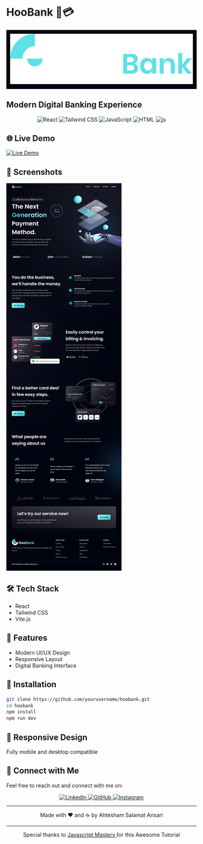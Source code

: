 # HooBank 🏦💳

<div align="center" style="background-color: #00040f; padding: 10px;">
  <img src="./src/assets/logo.svg" alt="logo" title="Hoobank" />
</div>

## Modern Digital Banking Experience

<div align="center">
  <img src="https://skillicons.dev/icons?i=react" alt="React" title="React" />
  <img src="https://skillicons.dev/icons?i=tailwind" alt="Tailwind CSS" title="Tailwind CSS" />
  <img src="https://skillicons.dev/icons?i=vite" alt="JavaScript" title="vite" />
  <img src="https://skillicons.dev/icons?i=html" alt="HTML" title="HTML" />
  <img src="https://skillicons.dev/icons?i=js" alt="js" title="js" />
</div>

## 🌐 Live Demo

[![Live Demo](https://img.shields.io/badge/Live%20Demo-Click%20Here-brightgreen)](https://hoo-bank-js.netlify.app/)

## 📸 Screenshots

![Project Screenshot](./src/assets/readme/screenshot.png)

## 🛠 Tech Stack

- React
- Tailwind CSS
- Vite.js

## 🌟 Features

- Modern UI/UX Design
- Responsive Layout
- Digital Banking Interface

## 🔧 Installation

```bash
git clone https://github.com/yourusername/hoobank.git
cd hoobank
npm install
npm run dev
```

## 📱 Responsive Design

Fully mobile and desktop compatible

## 🤝 Connect with Me

Feel free to reach out and connect with me on:

<div align="center">
  <a href="https://www.linkedin.com/in/ahteshamsalamatansari" target="_blank">
    <img src="https://skillicons.dev/icons?i=linkedin" alt="LinkedIn" />
  </a>
  <a href="https://github.com/ahteshamsalamatansari" target="_blank">
    <img src="https://skillicons.dev/icons?i=github" alt="GitHub" />
  </a>
  <a href="https://www.instagram.com/ahteshamsalamat" target="_blank">
    <img src="https://skillicons.dev/icons?i=instagram" alt="Instagram" />
  </a>
</div>

---

<div align="center">
  Made with ❤️ and ☕ by Ahtesham Salamat Ansari
</div>

---

<div align="center">
  Special thanks to <a href="https://github.com/JavaScript-Mastery-Pro" target="_blank">
    <span> Javascript Mastery </span>
  </a>
  for this Awesome Tutorial
</div>
